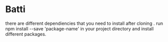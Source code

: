 # Batti
 there are different dependiencies that you need to install after cloning .
  run npm install --save 'package-name' in your project directory and install different packages.
 
